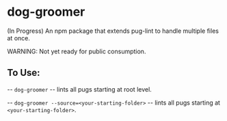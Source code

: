 # dog-groomer
(In Progress) An npm package that extends pug-lint to handle multiple files at once.

WARNING: Not yet ready for public consumption.

## To Use:
-- `dog-groomer` --  lints all pugs starting at root level.

-- `dog-groomer --source=<your-starting-folder>` -- lints all pugs starting at `<your-starting-folder>`.
